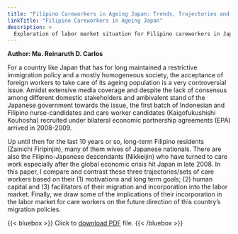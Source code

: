 ```yaml
---
title: "Filipino Careworkers in Ageing Japan: Trends, Trajectories and Policies"
linkTitle: "Filipino Careworkers in Ageing Japan"
description: >
  Exploration of labor market situation for Filipino careworkers in Japan
---
```

**Author: Ma. Reinaruth D. Carlos**

For a country like Japan that has for long maintained a restrictive immigration policy and a mostly homogeneous society, the acceptance of foreign workers to take care of its ageing population is a very controversial issue. Amidst extensive media coverage and despite the lack of consensus among different domestic stakeholders and ambivalent stand of the Japanese government towards the issue, the first batch of Indonesian and Filipino nurse-candidates and care worker candidates (Kaigofukushishi Kouhosha) recruited under bilateral economic partnership agreements (EPA) arrived in 2008-2009.

Up until then for the last 10 years or so, long-term Filipino residents (Zainichi Firipinjin), many of them wives of Japanese nationals. There are also the Filipino-Japanese descendants (Nikkeijin) who have turned to care work especially after the global economic crisis hit Japan in late 2008. In this paper, I compare and contrast these three trajectories/sets of care workers based on their (1) motivations and long term goals; (2) human capital and (3) facilitators of their migration and incorporation into the labor market. Finally, we draw some of the implications of their incorporation in the labor market for care workers on the future direction of this country’s migration policies.

{{< bluebox >}}
Click to [download PDF](https://timog.org/pdf/filipino-careworkers-in-ageing-japan.pdf) file.
{{< /bluebox >}}

